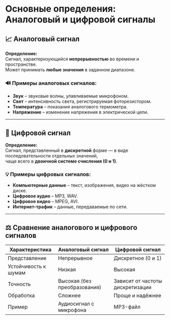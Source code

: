 # Основные определения: Аналоговый и цифровой сигналы

## 📈 Аналоговый сигнал
**Определение:**  
Сигнал, характеризующийся **непрерывностью** во времени и пространстве.  
Может принимать **любые значения** в заданном диапазоне.

### 🔊 Примеры аналоговых сигналов:
- **Звук** – звуковые волны, улавливаемые микрофоном.
- **Свет** – интенсивность света, регистрируемая фоторезистором.
- **Температура** – показания аналогового термометра.
- **Напряжение** – изменение напряжения в электрической цепи.

---

## 💾 Цифровой сигнал
**Определение:**  
Сигнал, представленный в **дискретной** форме — в виде последовательности отдельных значений,  
чаще всего в **двоичной системе счисления (0 и 1)**.

### 💡 Примеры цифровых сигналов:
- **Компьютерные данные** – текст, изображения, видео на жёстком диске.
- **Цифровое аудио** – MP3, WAV.
- **Цифровое видео** – MPEG, AVI.
- **Интернет-трафик** – данные, передаваемые по сети.

---

## ⚖️ Сравнение аналогового и цифрового сигналов

| Характеристика      | Аналоговый сигнал                    | Цифровой сигнал                     |
|----------------------|--------------------------------------|-------------------------------------|
| Представление        | Непрерывное                         | Дискретное (0 и 1)                 |
| Устойчивость к шумам | Низкая                              | Высокая                            |
| Точность             | Высокая (без преобразования)        | Зависит от частоты дискретизации  |
| Обработка            | Сложнее                             | Проще и надёжнее                   |
| Пример               | Аудиосигнал с микрофона              | MP3-файл                            |
